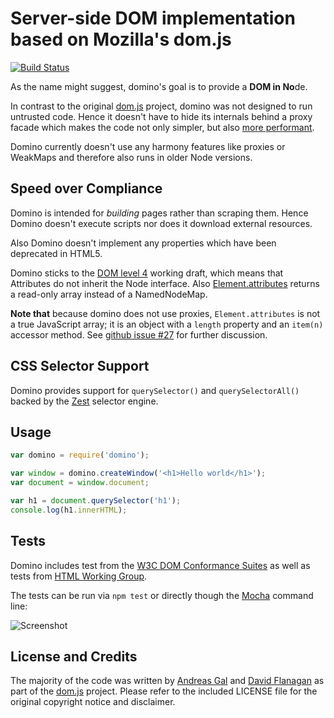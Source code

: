 # Server-side DOM implementation based on Mozilla's dom.js

[![Build Status](https://secure.travis-ci.org/fgnass/domino.png)](http://travis-ci.org/fgnass/domino)

As the name might suggest, domino's goal is to provide a <b>DOM in No</b>de.

In contrast to the original [dom.js](https://github.com/andreasgal/dom.js) project, domino was not designed to run untrusted code. Hence it doesn't have to hide its internals behind a proxy facade which makes the code not only simpler, but also [more performant](https://github.com/fgnass/dombench).

Domino currently doesn't use any harmony features like proxies or WeakMaps and therefore also runs in older Node versions.

## Speed over Compliance

Domino is intended for _building_ pages rather than scraping them. Hence Domino doesn't execute scripts nor does it download external resources.

Also Domino doesn't implement any properties which have been deprecated in HTML5.

Domino sticks to the [DOM level 4](http://dvcs.w3.org/hg/domcore/raw-file/tip/Overview.html#interface-attr) working draft, which means that Attributes do not inherit the Node interface. Also [Element.attributes](http://dvcs.w3.org/hg/domcore/raw-file/tip/Overview.html#dom-element-attributes) returns a read-only array instead of a NamedNodeMap.

<b>Note that</b> because domino does not use proxies,
`Element.attributes` is not a true JavaScript array; it is an object
with a `length` property and an `item(n)` accessor method.  See
[github issue #27](https://github.com/fgnass/domino/issues/27) for
further discussion.

## CSS Selector Support

Domino provides support for `querySelector()` and `querySelectorAll()` backed by the [Zest](https://github.com/chjj/zest) selector engine.

## Usage

```javascript
var domino = require('domino');

var window = domino.createWindow('<h1>Hello world</h1>');
var document = window.document;

var h1 = document.querySelector('h1');
console.log(h1.innerHTML);
```

## Tests

Domino includes test from the [W3C DOM Conformance Suites](http://www.w3.org/DOM/Test/)
as well as tests from [HTML Working Group](http://www.w3.org/html/wg/wiki/Testing).

The tests can be run via `npm test` or directly though the [Mocha](http://visionmedia.github.com/mocha/) command line:

![Screenshot](http://fgnass.github.com/images/domino.png)

## License and Credits

The majority of the code was written by [Andreas Gal](https://github.com/andreasgal/) and [David Flanagan](https://github.com/davidflanagan) as part of the [dom.js](https://github.com/andreasgal/dom.js) project. Please refer to the included LICENSE file for the original copyright notice and disclaimer.
